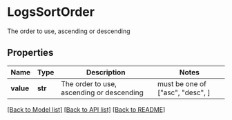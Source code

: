# LogsSortOrder

The order to use, ascending or descending

## Properties

| Name      | Type    | Description                               | Notes                            |
| --------- | ------- | ----------------------------------------- | -------------------------------- |
| **value** | **str** | The order to use, ascending or descending | must be one of ["asc", "desc", ] |

[[Back to Model list]](README.md#documentation-for-models) [[Back to API list]](README.md#documentation-for-api-endpoints) [[Back to README]](README.md)
